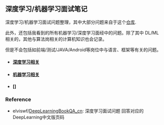 ## 深度学习/机器学习面试笔记

深度学习/机器学习面试问题整理，其中大部分问题来自于这个[仓库](https://github.com/elviswf/DeepLearningBookQA_cn).

此外，还包括我看到的所有机器学习/深度学习面经中的问题。除了其中 DL/ML 相关的，其他与算法岗相关的计算机知识也会记录。

但是不会包括如前端/测试/JAVA/Android等岗位中与语言、框架等有关的问题。


- #### [深度学习相关](/深度学习)

- #### [机器学习相关](/机器学习)

- #### []


### Reference

- elviswf/[DeepLearningBookQA_cn](https://github.com/elviswf/DeepLearningBookQA_cn): 深度学习面试问题 回答对应的DeepLearning中文版页码 

